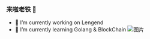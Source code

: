 
### 来啦老铁 👋
- 🔭 I’m currently working on  Lengend
- 🌱 I’m currently learning Golang & BlockChain
![图片](https://github-readme-stats.vercel.app/api?username=MacOMNI)


